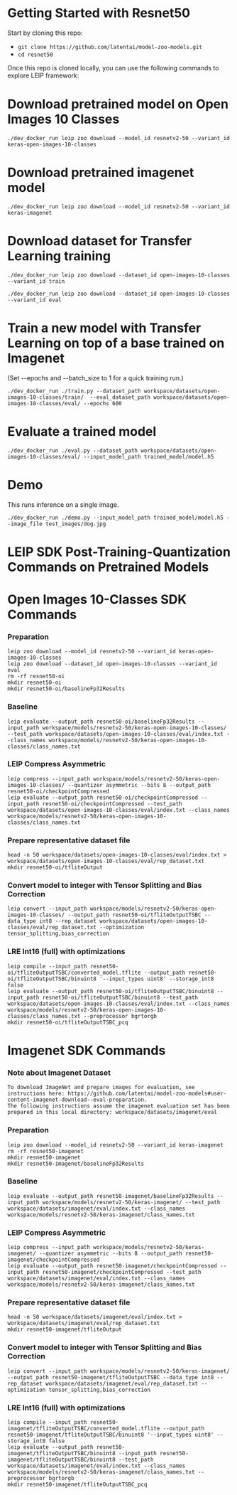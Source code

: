 # Getting Started with Resnet50

Start by cloning this repo:
* ```git clone https://github.com/latentai/model-zoo-models.git```
* ```cd resnet50```

Once this repo is cloned locally, you can use the following commands to explore LEIP framework:


# Download pretrained model on Open Images 10 Classes
```
./dev_docker_run leip zoo download --model_id resnetv2-50 --variant_id keras-open-images-10-classes
```
# Download pretrained imagenet model
```
./dev_docker_run leip zoo download --model_id resnetv2-50 --variant_id keras-imagenet
```
# Download dataset for Transfer Learning training
```
./dev_docker_run leip zoo download --dataset_id open-images-10-classes --variant_id train

./dev_docker_run leip zoo download --dataset_id open-images-10-classes --variant_id eval
```
# Train a new model with Transfer Learning on top of a base trained on Imagenet

(Set --epochs and --batch_size to 1 for a quick training run.)
```
./dev_docker_run ./train.py --dataset_path workspace/datasets/open-images-10-classes/train/  --eval_dataset_path workspace/datasets/open-images-10-classes/eval/ --epochs 600
```
# Evaluate a trained model
```
./dev_docker_run ./eval.py --dataset_path workspace/datasets/open-images-10-classes/eval/ --input_model_path trained_model/model.h5
```
# Demo

This runs inference on a single image.
```
./dev_docker_run ./demo.py --input_model_path trained_model/model.h5 --image_file test_images/dog.jpg
```

# LEIP SDK Post-Training-Quantization Commands on Pretrained Models

# Open Images 10-Classes SDK Commands
### Preparation
```
leip zoo download --model_id resnetv2-50 --variant_id keras-open-images-10-classes
leip zoo download --dataset_id open-images-10-classes --variant_id eval
rm -rf resnet50-oi
mkdir resnet50-oi
mkdir resnet50-oi/baselineFp32Results
```
### Baseline
```
leip evaluate --output_path resnet50-oi/baselineFp32Results --input_path workspace/models/resnetv2-50/keras-open-images-10-classes/ --test_path workspace/datasets/open-images-10-classes/eval/index.txt --class_names workspace/models/resnetv2-50/keras-open-images-10-classes/class_names.txt
```
### LEIP Compress Asymmetric
```
leip compress --input_path workspace/models/resnetv2-50/keras-open-images-10-classes/ --quantizer asymmetric --bits 8 --output_path resnet50-oi/checkpointCompressed
leip evaluate --output_path resnet50-oi/checkpointCompressed --input_path resnet50-oi/checkpointCompressed --test_path workspace/datasets/open-images-10-classes/eval/index.txt --class_names workspace/models/resnetv2-50/keras-open-images-10-classes/class_names.txt
```
### Prepare representative dataset file
```
head -n 50 workspace/datasets/open-images-10-classes/eval/index.txt > workspace/datasets/open-images-10-classes/eval/rep_dataset.txt
mkdir resnet50-oi/tfliteOutput
```
### Convert model to integer with Tensor Splitting and Bias Correction
```
leip convert --input_path workspace/models/resnetv2-50/keras-open-images-10-classes/ --output_path resnet50-oi/tfliteOutputTSBC --data_type int8 --rep_dataset workspace/datasets/open-images-10-classes/eval/rep_dataset.txt --optimization tensor_splitting,bias_correction
```
### LRE Int16 (full) with optimizations
```
leip compile --input_path resnet50-oi/tfliteOutputTSBC/converted_model.tflite --output_path resnet50-oi/tfliteOutputTSBC/binuint8 '--input_types uint8' --storage_int8 false
leip evaluate --output_path resnet50-oi/tfliteOutputTSBC/binuint8 --input_path resnet50-oi/tfliteOutputTSBC/binuint8 --test_path workspace/datasets/open-images-10-classes/eval/index.txt --class_names workspace/models/resnetv2-50/keras-open-images-10-classes/class_names.txt --preprocessor bgrtorgb
mkdir resnet50-oi/tfliteOutputTSBC_pcq
```
# Imagenet SDK Commands
### Note about Imagenet Dataset
```
To download ImageNet and prepare images for evaluation, see instructions here: https://github.com/latentai/model-zoo-models#user-content-imagenet-download--eval-preparation.
The following instructions assume the imagenet evaluation set has been prepared in this local directory: workspace/datasets/imagenet/eval
```
### Preparation
```
leip zoo download --model_id resnetv2-50 --variant_id keras-imagenet
rm -rf resnet50-imagenet
mkdir resnet50-imagenet
mkdir resnet50-imagenet/baselineFp32Results
```
### Baseline
```
leip evaluate --output_path resnet50-imagenet/baselineFp32Results --input_path workspace/models/resnetv2-50/keras-imagenet/ --test_path workspace/datasets/imagenet/eval/index.txt --class_names workspace/models/resnetv2-50/keras-imagenet/class_names.txt
```
### LEIP Compress Asymmetric
```
leip compress --input_path workspace/models/resnetv2-50/keras-imagenet/ --quantizer asymmetric --bits 8 --output_path resnet50-imagenet/checkpointCompressed
leip evaluate --output_path resnet50-imagenet/checkpointCompressed --input_path resnet50-imagenet/checkpointCompressed --test_path workspace/datasets/imagenet/eval/index.txt --class_names workspace/models/resnetv2-50/keras-imagenet/class_names.txt
```
### Prepare representative dataset file
```
head -n 50 workspace/datasets/imagenet/eval/index.txt > workspace/datasets/imagenet/eval/rep_dataset.txt
mkdir resnet50-imagenet/tfliteOutput
```
### Convert model to integer with Tensor Splitting and Bias Correction
```
leip convert --input_path workspace/models/resnetv2-50/keras-imagenet/ --output_path resnet50-imagenet/tfliteOutputTSBC --data_type int8 --rep_dataset workspace/datasets/imagenet/eval/rep_dataset.txt --optimization tensor_splitting,bias_correction
```
### LRE Int16 (full) with optimizations
```
leip compile --input_path resnet50-imagenet/tfliteOutputTSBC/converted_model.tflite --output_path resnet50-imagenet/tfliteOutputTSBC/binuint8 '--input_types uint8' --storage_int8 false
leip evaluate --output_path resnet50-imagenet/tfliteOutputTSBC/binuint8 --input_path resnet50-imagenet/tfliteOutputTSBC/binuint8 --test_path workspace/datasets/imagenet/eval/index.txt --class_names workspace/models/resnetv2-50/keras-imagenet/class_names.txt --preprocessor bgrtorgb
mkdir resnet50-imagenet/tfliteOutputTSBC_pcq
```

